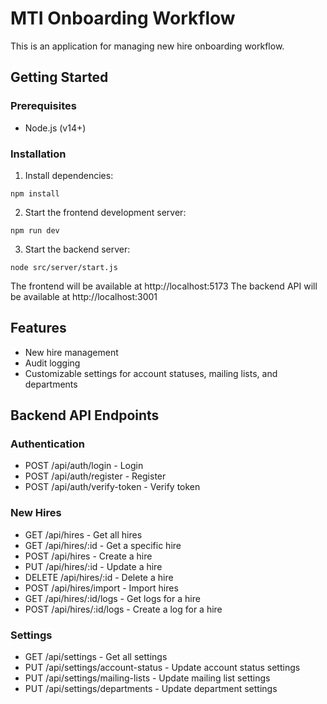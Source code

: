 
# MTI Onboarding Workflow

This is an application for managing new hire onboarding workflow.

## Getting Started

### Prerequisites
- Node.js (v14+)

### Installation

1. Install dependencies:
```
npm install
```

2. Start the frontend development server:
```
npm run dev
```

3. Start the backend server:
```
node src/server/start.js
```

The frontend will be available at http://localhost:5173
The backend API will be available at http://localhost:3001

## Features
- New hire management
- Audit logging
- Customizable settings for account statuses, mailing lists, and departments

## Backend API Endpoints

### Authentication
- POST /api/auth/login - Login
- POST /api/auth/register - Register
- POST /api/auth/verify-token - Verify token

### New Hires
- GET /api/hires - Get all hires
- GET /api/hires/:id - Get a specific hire
- POST /api/hires - Create a hire
- PUT /api/hires/:id - Update a hire
- DELETE /api/hires/:id - Delete a hire
- POST /api/hires/import - Import hires
- GET /api/hires/:id/logs - Get logs for a hire
- POST /api/hires/:id/logs - Create a log for a hire

### Settings
- GET /api/settings - Get all settings
- PUT /api/settings/account-status - Update account status settings
- PUT /api/settings/mailing-lists - Update mailing list settings
- PUT /api/settings/departments - Update department settings
